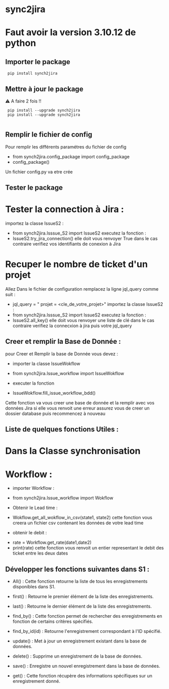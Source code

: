 # sync2jira

# Faut avoir la version 3.10.12 de python 
## Importer le package
```
 pip install synch2jira
```

## Mettre à jour le package 
⚠️ A faire 2 fois !! 
```
 pip install --upgrade synch2jira
 pip install --upgrade synch2jira
 
```





## Remplir le fichier de config 
Pour remplir les différents paramétres du fichier de config
*   from synch2jira.config_package import config_package
*    config_package()

Un fichier config.py va etre crée

## Tester le package 
# Tester la connection à Jira : 
importez la classe IssueS2 :
* from synch2jira.Isssue_S2 import IssueS2
executez la fonction :
* IssueS2.try_jira_connection()
elle doit vous renvoyer True dans le cas contraire verifiez vos identifiants de conexion à Jira

# Recuper le nombre de ticket d'un projet 
Allez Dans le fichier de configuration remplacez la ligne jql_query comme suit : 
* jql_query = " projet = <cle_de_votre_projet>"
importez la classe IssueS2 :
* from synch2jira.Isssue_S2 import IssueS2
executez la fonction :
* IssueS2.all_key()
elle doit vous renvoyer une liste de clé  dans le cas contraire verifiez la connecxion à jira puis votre jql_query



## Creer et remplir la Base de Donnée : 
pour Creer et Remplir la base de Donnée vous devez :
- importer la classe IssueWokflow
* from synch2jira.Issue_workflow import IssueWokflow
- executer la fonction 
* IssueWokflow.fill_issue_workflow_bdd()

Cette fonction va vous creer une base de donnée et la remplir avec vos données Jira si elle vous renvoit une erreur assurez vous de creer un dossier database puis recommencez à nouveau 


## Liste de quelques fonctions Utiles :
# Dans la Classe synchronisation 

# Workflow :
- importer Workflow :
* from synch2jira.Issue_workflow import Wokflow 
- Obtenir le Lead time :
* Wokflow.get_all_wokflow_in_csv(state1, state2)
cette fonction vous creera un fichier csv contenant les données de votre lead time 
- obtenir le debit : 
* rate = Workflow.get_rate(date1,date2)
* print(rate)
cette fonction vous renvoit un entier representant le debit des ticket entre les deux dates 

## Développer les fonctions suivantes dans S1 :

* All() : Cette fonction retourne la liste de tous les enregistrements disponibles dans S1.

* first() : Retourne le premier élément de la liste des enregistrements.

* last() : Retourne le dernier élément de la liste des enregistrements.

* find_by() : Cette fonction permet de rechercher des enregistrements en fonction de certains critères spécifiés.

* find_by_id(id) : Retourne l'enregistrement correspondant à l'ID spécifié.

* update() : Met à jour un enregistrement existant dans la base de données.

* delete() : Supprime un enregistrement de la base de données.

* save() : Enregistre un nouvel enregistrement dans la base de données.

* get() : Cette fonction récupère des informations spécifiques sur un enregistrement donné.





